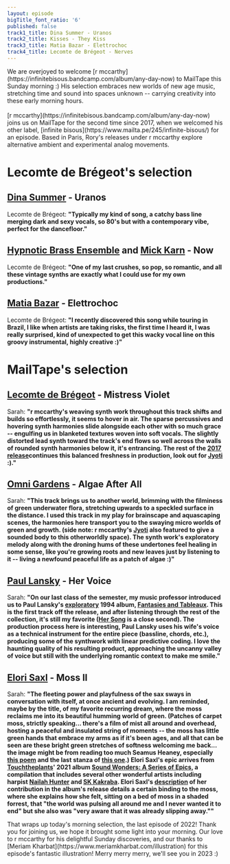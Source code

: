 ```yaml
---
layout: episode
bigTitle_font_ratio: '6'
published: false
track1_title: Dina Summer - Uranos
track2_title: Kisses - They Kiss
track3_title: Matia Bazar - Elettrochoc
track4_title: Lecomte de Brégeot - Nerves
---
```

<p id="introduction"> We are overjoyed to welcome [r mccarthy](https://infinitebisous.bandcamp.com/album/any-day-now) to MailTape this Sunday morning :) His selection embraces new worlds of new age music, stretching time and sound into spaces unknown -- carrying creativity into these early morning hours.  
  <br><br>
[r mccarthy](https://infinitebisous.bandcamp.com/album/any-day-now) joins us on MailTape for the second time since 2017, when we welcomed his other label, [infinite bisous](https://www.mailta.pe/245/infinite-bisous/) for an episode. Based in Paris, Rory's releases under r mccarthy explore alternative ambient and experimental analog movements.</p>

# Lecomte de Brégeot's selection

## [Dina Summer](https://rogerdoyle1.bandcamp.com/) - Uranos
Lecomte de Brégeot: **"**Typically my kind of song, a catchy bass line merging dark and sexy vocals, so 80's but with a contemporary vibe, perfect for the dancefloor.**"**

## [Hypnotic Brass Ensemble](http://www.yoshihirohanno.com/discography/) and [Mick Karn](https://mickkarn.net/) - Now
Lecomte de Brégeot: **"**One of my last crushes, so pop, so romantic, and all these vintage synths are exactly what I could use for my own productions.**"**

## [Matia Bazar](https://johnpowellmusic.com/) - Elettrochoc
Lecomte de Brégeot: **"**I recently discovered this song while touring in Brazil, I like when artists are taking risks, the first time I heard it, I was really surprised, kind of unexpected to get this wacky vocal line on this groovy instrumental, highly creative :)**"**

# MailTape's selection

## [Lecomte de Brégeot](https://infinitebisous.bandcamp.com/album/any-day-now) - Mistress Violet
Sarah: **"**r mccarthy's weaving synth work throughout this track shifts and builds so effortlessly, it seems to hover in air. The sparse percussives and hovering synth harmonies slide alongside each other with so much grace -- engulfing us in blanketed textures woven into soft vocals. The slightly distorted lead synth toward the track's end flows so well across the walls of rounded synth harmonies below it, it's entrancing. The rest of the [2017 release](https://infinitebisous.bandcamp.com/album/dick-arkive-issue-2)continues this balanced freshness in production, look out for [Jyoti](https://infinitebisous.bandcamp.com/track/jyoti) :).**"**

## [Omni Gardens](https://omnigardens.bandcamp.com/) - Algae After All
Sarah: **"**This track brings us to another world, brimming with the filminess of green underwater flora, stretching upwards to a speckled surface in the distance. I used this track in my play for brainscape and aquascaping scenes, the harmonies here transport you to the swaying micro worlds of green and growth. (side note: r mccarthy's [Jyoti](https://infinitebisous.bandcamp.com/track/jyoti) also featured to give a sounded body to this otherworldly space). The synth work's exploratory melody along with the droning hums of these undertones feel healing in some sense, like you're growing roots and new leaves just by listening to it -- living a newfound peaceful life as a patch of algae :)**"**

## [Paul Lansky](https://paul.mycpanel.princeton.edu/compositions-sorted.html) - Her Voice
Sarah: **"**On our last class of the semester, my music professor introduced us to Paul Lansky's [exploratory](http://paul.mycpanel.princeton.edu/liner_notes/fantasies.html) 1994 album, [Fantasies and Tableaux](https://www.newworldrecords.org/products/paul-lansky-fantasies-and-tableaux). This is the first track off the release, and after listening through the rest of the collection, it's still my favorite ([Her Song](https://www.youtube.com/watch?v=lppSwmBBmOk) is a close second). The production process here is interesting, Paul Lansky uses his wife's voice as a technical instrument for the entire piece (bassline, chords, etc.), producing some of the synthwork with linear predictive coding. I love the haunting quality of his resulting product, approaching the uncanny valley of voice but still with the underlying romantic context to make me smile.**"**

## [Elori Saxl](https://elorisaxl.bandcamp.com/album/the-blue-of-distance) - Moss II
Sarah: **"**The fleeting power and playfulness of the sax sways in conversation with itself, at once ancient and evolving. I am reminded, maybe by the title, of my favorite recurring dream, where the moss reclaims me into its beautiful humming world of green. (Patches of carpet moss, strictly speaking... there's a film of mist all around and overhead, hosting a peaceful and insulated string of moments -- the moss has little green hands that embrace my arms as if it's been ages, and all that can be seen are these bright green stretches of softness welcoming me back... the image might be from reading too much Seamus Heaney, especially [this poem](https://www.ibiblio.org/ipa/poems/heaney/personal_helicon.php) and the last stanza of [this one](https://irelandtour.sunygeneseoenglish.org/resources/poems/heaneys-the-strand-at-lough-beg/).) Elori Saxl's epic arrives from [Touchtheplants](https://www.touchtheplants.com/pages/info)' 2021 album [Sound Wonders: A Series of Epics](https://www.touchtheplants.com/products/sound-wonders-lp), a compilation that includes several other wonderful artists including harpist [Nailah Hunter](https://nailahhunter.bandcamp.com/) and [SK Kakraba](https://skkakraba.bandcamp.com/). Elori Saxl's [description](https://www.touchtheplants.com/products/sound-wonders-lp) of her contribution in the album's release details a certain binding to the moss, where she explains how she felt, sitting on a bed of moss in a shaded forrest, that "the world was pulsing all around me and I never wanted it to end" but she also was "very aware that it was already slipping away."**"**

<p id="outroduction">That wraps up today's morning selection, the last episode of 2022! Thank you for joining us, we hope it brought some light into your morning. Our love to r mccarthy for his delightful Sunday discoveries, and our thanks to [Meriam Kharbat](https://www.meriamkharbat.com/illustration) for this episode's fantastic illustration! Merry merry merry, we'll see you in 2023 :)</p>
